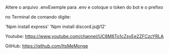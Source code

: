 Altere o arquivo .envExemple para .env e coloque o token do bot e o prefixo

no Terminal de comando digite:

'Npm install express'
'Npm install discord.js@12'



Youtube: https://www.youtube.com/channel/UC8M6To1cZsyEe2ZFCzcYRLA

GitHub: https://github.com/ItsMeMonge
